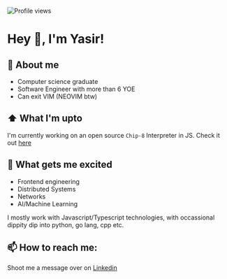 ![Profile views](https://vbr.nathanchung.dev/badge?page_id=m-yasir.m-yasir&color=00cf00)

# Hey 👋, I'm Yasir!

## 📖 About me

- Computer science graduate
- Software Engineer with more than 6 YOE
- Can exit VIM (NEOVIM btw)

## ⬆ What I'm upto

I'm currently working on an open source `Chip-8` Interpreter in JS. Check it out [here](https://github.com/m-yasir/chip-8)

## 🤩 What gets me excited

- Frontend engineering
- Distributed Systems
- Networks
- AI/Machine Learning

I mostly work with Javascript/Typescript technologies, with occassional dippity dip into python, go lang, cpp etc.

<!--
## Tech stack

### Frontend 📱
- React
- Tailwind
- NextJS
- D3 js
- R3F
- jQuery

## Backend 📊
- NodeJS
- Django
- Fast API

## Databases / Storage 💾
- SQL
- Mongodb
- S3
- Elastic search / Opensearch
- Redis

## Testing 🧪
- Cypress
- Playwright
- Artillery
- K6

## Languages 🗣️

- Javascript
- Typescript
- Python
- Go Lang

## Cloud providers

- AWS
- Fly.io

## Others

- Websockets
- Serverless (AWS Lambda, Cloudflare workers)
- Opensearch

## Observability
- Datadog
- Newrelic
- Sentry
- Amplitude

## CI/CD

- Git
- Github
- Gitlab
- Bitbucket
-->

## 📫 How to reach me:

Shoot me a message over on [Linkedin](https://www.linkedin.com/in/myasir-nadeem/)

<!--
### 🎨 Other hobbies

- Playing Piano 🎹
- Reading fiction / non-fiction 📖 (Recent fiction: Kafka on the Shore - Haruki Murakami; Recent non-fiction: DDIA - Martin Kleppmann)
- Brewing coffee ☕
- Traveling 🧳
- Gaming on PC/PS5, genre such as: horror, souls-borne-sekiro-like, and most importantly, fighting games 🤺
- Drawing anime ✍🏽
- Watching anime 📺


**m-yasir/m-yasir** is a ✨ _special_ ✨ repository because its `README.md` (this file) appears on your GitHub profile.

Here are some ideas to get you started:

- 🔭 I’m currently working on ...
- 🌱 I’m currently learning ...
- 👯 I’m looking to collaborate on ...
- 🤔 I’m looking for help with ...
- 💬 Ask me about ...
- 📫 How to reach me: ...
- 😄 Pronouns: ...
- ⚡ Fun fact: ...
-->
